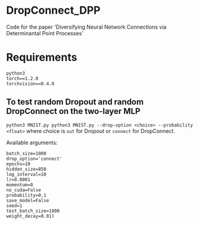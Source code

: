 # DropConnect_DPP
Code for the paper 'Diversifying Neural Network Connections via Determinantal Point Processes'

# Requirements
```
python3
torch==1.2.0
torchvision==0.4.0
```

## To test random Dropout and random DropConnect on the two-layer MLP
``python3 MNIST.py python3 MNIST.py --drop-option <choice> --probability <float>``
where choice is `out` for Dropout or `connect` for DropConnect.

Available arguments:
```
batch_size=1000
drop_option='connect'
epochs=10
hidden_size=850
log_interval=10
lr=0.0001
momentum=0
no_cuda=False
probability=0.1
save_model=False
seed=1
test_batch_size=1000
weight_decay=0.01)
```
